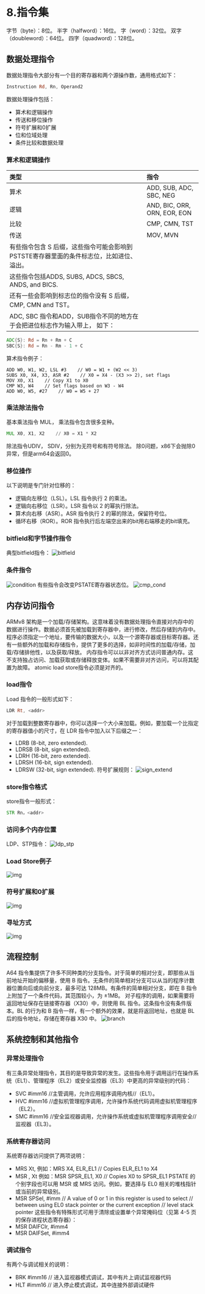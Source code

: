 # 8.指令集

字节（byte）：8位。
半字（halfword）：16位。
字（word）：32位。
双字（doubleword）：64位。
四字（quadword）：128位。

## 数据处理指令

数据处理指令大部分有一个目的寄存器和两个源操作数，通用格式如下：

```asm
Instruction Rd, Rn, Operand2
```

数据处理操作包括：

* 算术和逻辑操作
* 传送和移位操作
* 符号扩展和0扩展
* 位和位域处理
* 条件比较和数据处理

### 算术和逻辑操作

| 类型                                                                                    | 指令                         |
| :-------------------------------------------------------------------------------------- | :--------------------------- |
| 算术                                                                                    | ADD, SUB, ADC, SBC, NEG      |
| 逻辑                                                                                    | AND, BIC, ORR, ORN, EOR, EON |
| 比较                                                                                    | CMP, CMN, TST                |
| 传送                                                                                    | MOV, MVN                     |
| 有些指令包含 S 后缀，这些指令可能会影响到PSTSTE寄存器里面的条件标志位，比如进位、溢出。 |                              |
| 这些指令包括ADDS, SUBS, ADCS, SBCS, ANDS, and BICS.                                     |                              |
| 还有一些会影响到标志位的指令没有 S 后缀，CMP, CMN and TST。                             |                              |
| ADC, SBC 指令和ADD，SUB指令不同的地方在于会把进位标志作为输入带上， 如下：              |                              |

```asm
ADC{S}: Rd = Rn + Rm + C
SBC{S}: Rd = Rn - Rm - 1 + C
```

算术指令例子：

```
ADD W0, W1, W2, LSL #3    // W0 = W1 + (W2 << 3)
SUBS X0, X4, X3, ASR #2    // X0 = X4 - (X3 >> 2), set flags
MOV X0, X1    // Copy X1 to X0
CMP W3, W4    // Set flags based on W3 - W4
ADD W0, W5, #27    // W0 = W5 + 27
```

### 乘法除法指令

基本乘法指令 MUL， 乘法指令包含很多变种。

```asm
MUL X0, X1, X2    // X0 = X1 * X2
```

除法指令UDIV， SDIV，分别为无符号和有符号除法。
除0问题，x86下会抛除0异常，但是arm64会返回0。

### 移位操作

以下说明是专门针对位移的：

* 逻辑向左移位（LSL）。LSL 指令执行 2 的乘法。
* 逻辑向右移位（LSR）。LSR 指令以 2 的幂执行除法。
* 算术向右移（ASR）。ASR 指令执行 2 的幂的除法，保留符号位。
* 循环右移（ROR）。ROR 指令执行后左端空出来的bit用右端移走的bit填充。

### bitfield和字节操作指令

典型bitfield指令：
![bitfield](vx_images/532362957664383.png)

### 条件指令

![condition](vx_images/384562041646855.png)
有些指令会改变PSTATE寄存器状态位。
![cmp_cond](vx_images/235344620798321.png)

## 内存访问指令

ARMv8 架构是一个加载/存储架构。这意味着没有数据处理指令直接对内存中的数据进行操作。数据必须首先被加载到寄存器中，进行修改，然后存储到内存中。程序必须指定一个地址，要传输的数据大小，以及一个源寄存器或目标寄存器。还有一些额外的加载和存储指令，提供了更多的选择，如非时间性的加载/存储，加载/存储排他性，以及获取/释放。
内存指令可以以非对齐方式访问普通内存。这不支持独占访问、加载获取或存储释放变体。如果不需要非对齐访问，可以将其配置为故障。
atomic load store指令必须是对齐的。

### load指令

Load 指令的一般形式如下：

```asm
LDR Rt, <addr>
```

对于加载到整数寄存器中，你可以选择一个大小来加载。例如，要加载一个比指定的寄存器值小的尺寸，在
LDR 指令中加入以下后缀之一：

* LDRB (8-bit, zero extended).
* LDRSB (8-bit, sign extended).
* LDRH (16-bit, zero extended).
* LDRSH (16-bit, sign extended).
* LDRSW (32-bit, sign extended).
  符号扩展规则：
  ![sign_extend](vx_images/234201904672960.png)

### store指令格式

store指令一般形式：

```asm
STR Rn，<addr>
```

### 访问多个内存位置

LDP、STP指令：
![ldp_stp](vx_images/372133376636295.png)

### Load Store例子

![img](vx_images/load_store.png)

### 符号扩展和0扩展

![img](vx_images/extends.png)

### 寻址方式

![img](vx_images/address.png)

## 流程控制

A64 指令集提供了许多不同种类的分支指令。对于简单的相对分支，即那些从当前地址开始的偏移量，使用 B 指令。无条件的简单相对分支可以从当的程序计数器位置向后或向前分支，最多可达 128MB。有条件的简单相对分支，即在 B 指令上附加了一个条件代码，其范围较小，为 ±1MB。
对子程序的调用，如果需要将返回地址保存在链接寄存器（X30）中，则使用 BL 指令。这条指令没有条件版本。BL 的行为和 B 指令一样，有一个额外的效果，就是将返回地址，也就是 BL 后的指令地址，存储在寄存器 X30 中。
![branch](vx_images/350352020954602.png)

## 系统控制和其他指令

### 异常处理指令

有三条异常处理指令，其目的是导致异常的发生。这些指令用于调用运行在操作系统（EL1）、管理程序（EL2）或安全监控器（EL3）中更高的异常级别的代码：

* SVC #imm16 //主管调用，允许应用程序调用内核//（EL1）。
* HVC #imm16 //虚拟机管理程序调用，允许操作系统代码调用虚拟机管理程序（EL2）。
* SMC #imm16 //安全监视器调用，允许操作系统或虚拟机管理程序调用安全//监视器（EL3）。

### 系统寄存器访问

系统寄存器访问提供了两项说明：

* MRS Xt,
  例如：MRS X4, ELR_EL1 // Copies ELR_EL1 to X4
* MSR , Xt
  例如：MSR SPSR_EL1, X0 // Copies X0 to SPSR_EL1
  PSTATE 的个别字段也可以用 MSR 或 MRS 访问。例如，要选择与 EL0 相关的堆栈指针或当前的异常级别。
* MSR SPSel, #imm // A value of 0 or 1 in this register is used to select // between using EL0 stack pointer or the current exception
  // level stack pointer
  这些指令有特殊形式可用于清除或设置单个异常掩码位（见第 4-5 页的保存进程状态寄存器）：
* MSR DAIFClr, #imm4
* MSR DAIFSet, #imm4

### 调试指令

有两个与调试相关的说明：

* BRK #imm16 // 进入监视器模式调试，其中有片上调试监视器代码
* HLT #imm16 // 进入停止模式调试，其中连接外部调试硬件
